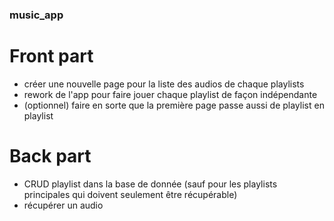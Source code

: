 ### music_app

# Front part
- créer une nouvelle page pour la liste des audios de chaque playlists
- rework de l'app pour faire jouer chaque playlist de façon indépendante
- (optionnel) faire en sorte que la première page passe aussi de playlist en playlist

# Back part
- CRUD playlist dans la base de donnée (sauf pour les playlists principales qui doivent seulement être récupérable)
- récupérer un audio
